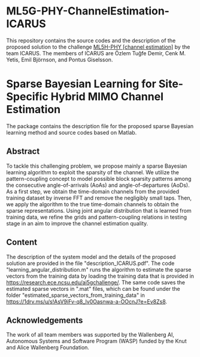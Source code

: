 # ML5G-PHY-ChannelEstimation-ICARUS
This repository contains the source codes and the description of the proposed solution to the challenge [ML5H-PHY [channel estimation]](https://research.ece.ncsu.edu/ai5gchallenge/) by the team ICARUS. The members of ICARUS are Özlem Tuğfe Demir, Cenk M. Yetis, Emil Björnson, and Pontus Giselsson.

Sparse Bayesian Learning for Site-Specific Hybrid MIMO Channel Estimation
==================


The package contains the description file for the proposed sparse Bayesian learning method and source codes based on Matlab.


## Abstract 

To tackle this challenging problem, we propose
mainly a sparse Bayesian learning algorithm to exploit the
sparsity of the channel. We utilize the pattern-coupling concept
to model possible block sparsity patterns among the consecutive
angle-of-arrivals (AoAs) and angle-of-departures (AoDs). As a
first step, we obtain the time-domain channels from the provided
training dataset by inverse FFT and remove the negligibly small
taps. Then, we apply the algorithm to the true time-domain
channels to obtain the sparse representations. Using joint angular
distribution that is learned from training data, we refine the
grids and pattern-coupling relations in testing stage in an aim to
improve the channel estimation quality.


## Content 

The description of the system model and the details of the proposed solution are provided in the file "description_ICARUS.pdf". The code "learning_angular_distribution.m" runs the algorithm to estimate the sparse vectors from the training data by loading the training data that is provided in https://research.ece.ncsu.edu/ai5gchallenge/. The same code saves the estimated sparse vectors in ".mat" files, which can be found under the folder "estimated_sparse_vectors_from_training_data" in https://1drv.ms/u/s!AsV9iFv-q8_lv0Oasnwa-a-OOcnJ?e=Ev8Zs8.



## Acknowledgements

The work of all team members was supported by the Wallenberg AI, Autonomous Systems and Software Program (WASP) funded by the Knut and Alice Wallenberg Foundation. 
